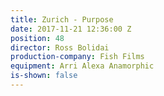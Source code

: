 ```yaml
---
title: Zurich - Purpose
date: 2017-11-21 12:36:00 Z
position: 48
director: Ross Bolidai
production-company: Fish Films
equipment: Arri Alexa Anamorphic
is-shown: false
---
```


